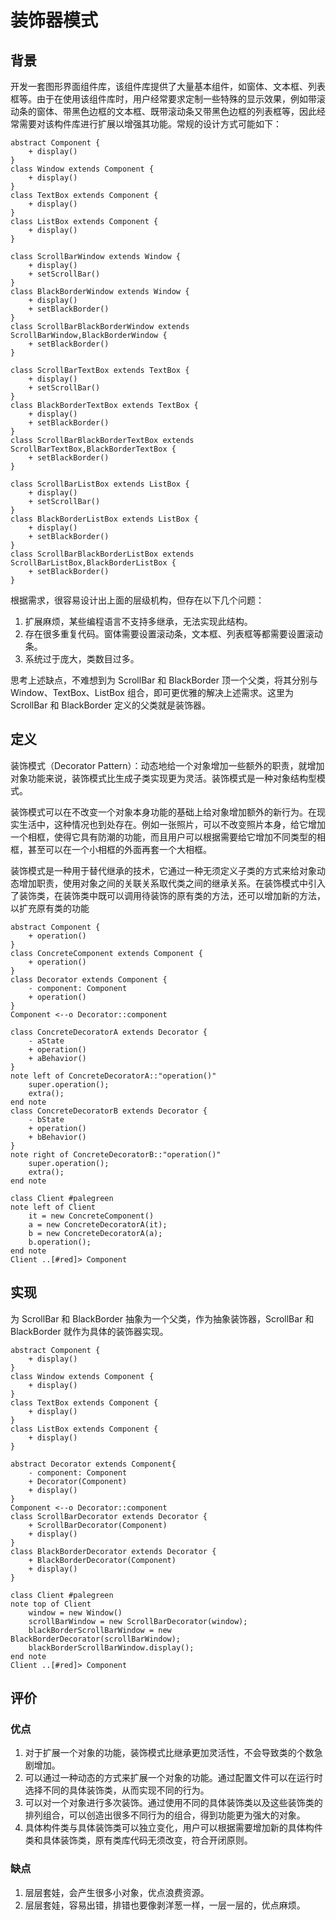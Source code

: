 # 装饰器模式

## 背景
开发一套图形界面组件库，该组件库提供了大量基本组件，如窗体、文本框、列表框等。由于在使用该组件库时，用户经常要求定制一些特殊的显示效果，例如带滚动条的窗体、带黑色边框的文本框、既带滚动条又带黑色边框的列表框等，因此经常需要对该构件库进行扩展以增强其功能。常规的设计方式可能如下：
```uml
abstract Component {
    + display()
}
class Window extends Component {
    + display()
}
class TextBox extends Component {
    + display()
}
class ListBox extends Component {
    + display()
}

class ScrollBarWindow extends Window {
    + display()
    + setScrollBar()
}
class BlackBorderWindow extends Window {
    + display()
    + setBlackBorder()
}
class ScrollBarBlackBorderWindow extends ScrollBarWindow,BlackBorderWindow {
    + setBlackBorder()
}

class ScrollBarTextBox extends TextBox {
    + display()
    + setScrollBar()
}
class BlackBorderTextBox extends TextBox {
    + display()
    + setBlackBorder()
}
class ScrollBarBlackBorderTextBox extends ScrollBarTextBox,BlackBorderTextBox {
    + setBlackBorder()
}

class ScrollBarListBox extends ListBox {
    + display()
    + setScrollBar()
}
class BlackBorderListBox extends ListBox {
    + display()
    + setBlackBorder()
}
class ScrollBarBlackBorderListBox extends ScrollBarListBox,BlackBorderListBox {
    + setBlackBorder()
}
```
根据需求，很容易设计出上面的层级机构，但存在以下几个问题：
1. 扩展麻烦，某些编程语言不支持多继承，无法实现此结构。
2. 存在很多重复代码。窗体需要设置滚动条，文本框、列表框等都需要设置滚动条。
3. 系统过于庞大，类数目过多。

思考上述缺点，不难想到为  ScrollBar 和 BlackBorder 顶一个父类，将其分别与 Window、TextBox、ListBox 组合，即可更优雅的解决上述需求。这里为 ScrollBar 和 BlackBorder 定义的父类就是装饰器。

## 定义
装饰模式（Decorator Pattern）：动态地给一个对象增加一些额外的职责，就增加对象功能来说，装饰模式比生成子类实现更为灵活。装饰模式是一种对象结构型模式。


装饰模式可以在不改变一个对象本身功能的基础上给对象增加额外的新行为。在现实生活中，这种情况也到处存在。例如一张照片，可以不改变照片本身，给它增加一个相框，使得它具有防潮的功能，而且用户可以根据需要给它增加不同类型的相框，甚至可以在一个小相框的外面再套一个大相框。

装饰模式是一种用于替代继承的技术，它通过一种无须定义子类的方式来给对象动态增加职责，使用对象之间的关联关系取代类之间的继承关系。在装饰模式中引入了装饰类，在装饰类中既可以调用待装饰的原有类的方法，还可以增加新的方法，以扩充原有类的功能

```uml
abstract Component {
    + operation()
}
class ConcreteComponent extends Component {
    + operation()
}
class Decorator extends Component {
    - component: Component
    + operation()
}
Component <--o Decorator::component 

class ConcreteDecoratorA extends Decorator {
    - aState
    + operation()
    + aBehavior()
}
note left of ConcreteDecoratorA::"operation()"
    super.operation();
    extra();
end note
class ConcreteDecoratorB extends Decorator {
    - bState
    + operation()
    + bBehavior()
}
note right of ConcreteDecoratorB::"operation()"
    super.operation();
    extra();
end note

class Client #palegreen
note left of Client
    it = new ConcreteComponent()
    a = new ConcreteDecoratorA(it);
    b = new ConcreteDecoratorA(a);
    b.operation();
end note
Client ..[#red]> Component
```

## 实现
为 ScrollBar 和 BlackBorder 抽象为一个父类，作为抽象装饰器，ScrollBar 和 BlackBorder 就作为具体的装饰器实现。

```uml
abstract Component {
    + display()
}
class Window extends Component {
    + display()
}
class TextBox extends Component {
    + display()
}
class ListBox extends Component {
    + display()
}

abstract Decorator extends Component{
    - component: Component
    + Decorator(Component)
    + display()
}
Component <--o Decorator::component
class ScrollBarDecorator extends Decorator {
    + ScrollBarDecorator(Component)
    + display()
}
class BlackBorderDecorator extends Decorator {
    + BlackBorderDecorator(Component)
    + display()
}

class Client #palegreen
note top of Client
    window = new Window()
    scrollBarWindow = new ScrollBarDecorator(window);
    blackBorderScrollBarWindow = new BlackBorderDecorator(scrollBarWindow);
    blackBorderScrollBarWindow.display();
end note
Client ..[#red]> Component
```

## 评价
### 优点
1. 对于扩展一个对象的功能，装饰模式比继承更加灵活性，不会导致类的个数急剧增加。
2. 可以通过一种动态的方式来扩展一个对象的功能。通过配置文件可以在运行时选择不同的具体装饰类，从而实现不同的行为。
3. 可以对一个对象进行多次装饰。通过使用不同的具体装饰类以及这些装饰类的排列组合，可以创造出很多不同行为的组合，得到功能更为强大的对象。
4. 具体构件类与具体装饰类可以独立变化，用户可以根据需要增加新的具体构件类和具体装饰类，原有类库代码无须改变，符合开闭原则。

### 缺点
1. 层层套娃，会产生很多小对象，优点浪费资源。
2. 层层套娃，容易出错，排错也要像剥洋葱一样，一层一层的，优点麻烦。